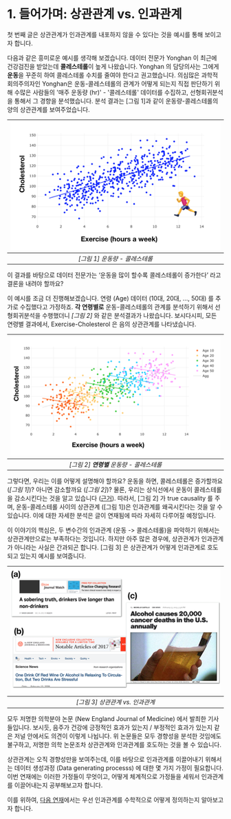 # 1. 들어가며: 상관관계 vs. 인과관계

첫 번째 글은 상관관계가 인과관계를 내포하지 않을 수 있다는 것을 예시를 통해 보이고자 합니다. 

다음과 같은 흥미로운 예시를 생각해 보겠습니다. 데이터 전문가 Yonghan 이 최근에 건강검진을 받았는데 **콜레스테롤**이 높게 나왔습니다. Yonghan 의 담당의사는 그에게 **운동**을 꾸준히 하여 콜레스테롤 수치를 줄여야 한다고 권고했습니다. 의심많은 과학적 회의주의자인 Yonghan은 운동-콜레스테롤의 관계가 어떻게 되는지 직접 판단하기 위해 수많은 사람들의 '매주 운동량 (hr)' - '콜레스테롤' 데이터를 수집하고, 선형회귀분석을 통해서 그 경향을 분석했습니다. 분석 결과는 [그림 1]과 같이 운동량-콜레스테롤의 양의 상관관계를 보여주었습니다.   

| ![ex1](Figure/ex1.png)         |
| :--: |
| *[그림 1] 운동량 - 콜레스테롤* |

이 결과를 바탕으로 데이터 전문가는 ‘운동을 많이 할수록 콜레스테롤이 증가한다’ 라고 결론을 내려야 할까요?

이 예시를 조금 더 진행해보겠습니다. 연령 (Age) 데이터 (10대, 20대, …, 50대) 를 추가로 수집했다고 가정하죠. **각 연령별로** 운동-콜레스테롤의 관계를 분석하기 위해서 선형회귀분석을 수행했더니 *[그림 2]* 와 같은 분석결과가 나왔습니다. 보시다시피, 모든 연령별 결과에서, Exercise-Cholesterol 은 음의 상관관계를 나타냈습니다.

| ![ex2](Figure/ex2.png)         |
| :--: |
| *[그림 2] **연령별** 운동량 - 콜레스테롤* |

그렇다면, 우리는 이를 어떻게 설명해야 할까요? 운동을 하면, 콜레스테롤은 증가할까요 (*[그림 1]*)? 아니면 감소할까요 (*[그림 2]*)? 물론, 우리는 상식선에서 운동이 콜레스테롤을 감소시킨다는 것을 알고 있습니다 ([근거](https://www.ahajournals.org/doi/full/10.1161/01.CIR.0000048890.59383.8D)). 따라서, [그림 2] 가 true causality 를 주며, 운동-콜레스테롤 사이의 상관관계 ([그림 1])은 인과관계를 왜곡시킨다는 것을 알 수 있습니다. 이에 대한 자세한 분석은 글이 연재됨에 따라 자세히 다루어질 예정입니다. 

이 이야기의 핵심은, 두 변수간의 인과관계 (운동 -> 콜레스테롤)을 파악하기 위해서는 상관관계만으로는 부족하다는 것입니다. 하지만 아주 많은 경우에, 상관관계가 인과관계가 아니라는 사실은 간과되곤 합니다. [그림 3] 은 상관관계가 어떻게 인과관계로 호도되고 있는지 예시를 보여줍니다. 

| ![ex3](Figure/ex3.png)         |
| :--: |
| *[그림 3] 상관관계 vs. 인과관계* |

모두 저명한 의학분야 논문 (New England Journal of Medicine) 에서 발최한 기사들입니다. 보시듯, 음주가 건강에 긍정적인 효과가 있는지 / 부정적인 효과가 있는지 같은 저널 안에서도 의견이 이렇게 나뉩니다. 위 논문들은 모두 경향성을 분석한 것임에도 불구하고, 저명한 의학 논문조차 상관관계와 인과관계를 호도하는 것을 볼 수 있습니다. 

상관관계는 오직 경향성만을 보여주는데, 이를 바탕으로 인과관계를 이끌어내기 위해서는 데이터 생성과정 (Data generating processs) 에 대한 몇 가지 가정이 필요합니다. 이번 연재에는 이러한 가정들이 무엇이고, 어떻게 체계적으로 가정들을 세워서 인과관계를 이끌어내는지 공부해보고자 합니다. 

이를 위하여, [다음 연재](https://github.com/yonghanjung/causalblog-Kor/blob/master/Journey%20to%20SCM/2.%20%EC%9D%B8%EA%B3%BC%EA%B4%80%EA%B3%84.md)에서는 우선 인과관계를 수학적으로 어떻게 정의하는지 알아보고자 합니다.












